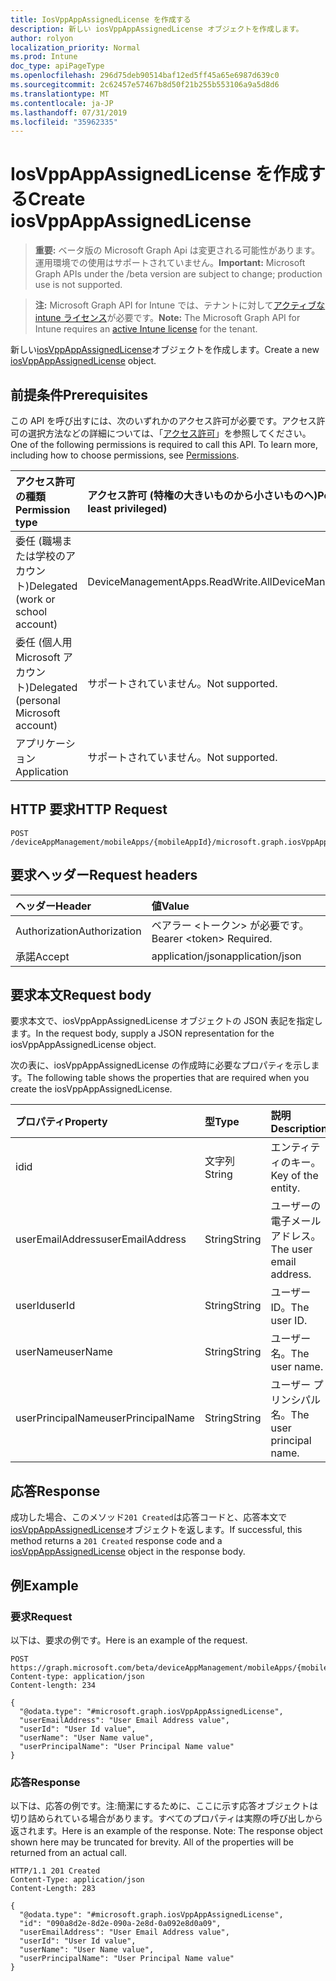 ```yaml
---
title: IosVppAppAssignedLicense を作成する
description: 新しい iosVppAppAssignedLicense オブジェクトを作成します。
author: rolyon
localization_priority: Normal
ms.prod: Intune
doc_type: apiPageType
ms.openlocfilehash: 296d75deb90514baf12ed5ff45a65e6987d639c0
ms.sourcegitcommit: 2c62457e57467b8d50f21b255b553106a9a5d8d6
ms.translationtype: MT
ms.contentlocale: ja-JP
ms.lasthandoff: 07/31/2019
ms.locfileid: "35962335"
---
```

# <a name="create-iosvppappassignedlicense"></a><span data-ttu-id="00de8-103">IosVppAppAssignedLicense を作成する</span><span class="sxs-lookup"><span data-stu-id="00de8-103">Create iosVppAppAssignedLicense</span></span>

> <span data-ttu-id="00de8-104">**重要:** ベータ版の Microsoft Graph Api は変更される可能性があります。運用環境での使用はサポートされていません。</span><span class="sxs-lookup"><span data-stu-id="00de8-104">**Important:** Microsoft Graph APIs under the /beta version are subject to change; production use is not supported.</span></span>

> <span data-ttu-id="00de8-105">**注:** Microsoft Graph API for Intune では、テナントに対して[アクティブな intune ライセンス](https://go.microsoft.com/fwlink/?linkid=839381)が必要です。</span><span class="sxs-lookup"><span data-stu-id="00de8-105">**Note:** The Microsoft Graph API for Intune requires an [active Intune license](https://go.microsoft.com/fwlink/?linkid=839381) for the tenant.</span></span>

<span data-ttu-id="00de8-106">新しい[iosVppAppAssignedLicense](../resources/intune-apps-iosvppappassignedlicense.md)オブジェクトを作成します。</span><span class="sxs-lookup"><span data-stu-id="00de8-106">Create a new [iosVppAppAssignedLicense](../resources/intune-apps-iosvppappassignedlicense.md) object.</span></span>

## <a name="prerequisites"></a><span data-ttu-id="00de8-107">前提条件</span><span class="sxs-lookup"><span data-stu-id="00de8-107">Prerequisites</span></span>
<span data-ttu-id="00de8-p101">この API を呼び出すには、次のいずれかのアクセス許可が必要です。アクセス許可の選択方法などの詳細については、「[アクセス許可](/graph/permissions-reference)」を参照してください。</span><span class="sxs-lookup"><span data-stu-id="00de8-p101">One of the following permissions is required to call this API. To learn more, including how to choose permissions, see [Permissions](/graph/permissions-reference).</span></span>

|<span data-ttu-id="00de8-110">アクセス許可の種類</span><span class="sxs-lookup"><span data-stu-id="00de8-110">Permission type</span></span>|<span data-ttu-id="00de8-111">アクセス許可 (特権の大きいものから小さいものへ)</span><span class="sxs-lookup"><span data-stu-id="00de8-111">Permissions (from most to least privileged)</span></span>|
|:---|:---|
|<span data-ttu-id="00de8-112">委任 (職場または学校のアカウント)</span><span class="sxs-lookup"><span data-stu-id="00de8-112">Delegated (work or school account)</span></span>|<span data-ttu-id="00de8-113">DeviceManagementApps.ReadWrite.All</span><span class="sxs-lookup"><span data-stu-id="00de8-113">DeviceManagementApps.ReadWrite.All</span></span>|
|<span data-ttu-id="00de8-114">委任 (個人用 Microsoft アカウント)</span><span class="sxs-lookup"><span data-stu-id="00de8-114">Delegated (personal Microsoft account)</span></span>|<span data-ttu-id="00de8-115">サポートされていません。</span><span class="sxs-lookup"><span data-stu-id="00de8-115">Not supported.</span></span>|
|<span data-ttu-id="00de8-116">アプリケーション</span><span class="sxs-lookup"><span data-stu-id="00de8-116">Application</span></span>|<span data-ttu-id="00de8-117">サポートされていません。</span><span class="sxs-lookup"><span data-stu-id="00de8-117">Not supported.</span></span>|

## <a name="http-request"></a><span data-ttu-id="00de8-118">HTTP 要求</span><span class="sxs-lookup"><span data-stu-id="00de8-118">HTTP Request</span></span>
<!-- {
  "blockType": "ignored"
}
-->
``` http
POST /deviceAppManagement/mobileApps/{mobileAppId}/microsoft.graph.iosVppApp/assignedLicenses
```

## <a name="request-headers"></a><span data-ttu-id="00de8-119">要求ヘッダー</span><span class="sxs-lookup"><span data-stu-id="00de8-119">Request headers</span></span>
|<span data-ttu-id="00de8-120">ヘッダー</span><span class="sxs-lookup"><span data-stu-id="00de8-120">Header</span></span>|<span data-ttu-id="00de8-121">値</span><span class="sxs-lookup"><span data-stu-id="00de8-121">Value</span></span>|
|:---|:---|
|<span data-ttu-id="00de8-122">Authorization</span><span class="sxs-lookup"><span data-stu-id="00de8-122">Authorization</span></span>|<span data-ttu-id="00de8-123">ベアラー &lt;トークン&gt; が必要です。</span><span class="sxs-lookup"><span data-stu-id="00de8-123">Bearer &lt;token&gt; Required.</span></span>|
|<span data-ttu-id="00de8-124">承諾</span><span class="sxs-lookup"><span data-stu-id="00de8-124">Accept</span></span>|<span data-ttu-id="00de8-125">application/json</span><span class="sxs-lookup"><span data-stu-id="00de8-125">application/json</span></span>|

## <a name="request-body"></a><span data-ttu-id="00de8-126">要求本文</span><span class="sxs-lookup"><span data-stu-id="00de8-126">Request body</span></span>
<span data-ttu-id="00de8-127">要求本文で、iosVppAppAssignedLicense オブジェクトの JSON 表記を指定します。</span><span class="sxs-lookup"><span data-stu-id="00de8-127">In the request body, supply a JSON representation for the iosVppAppAssignedLicense object.</span></span>

<span data-ttu-id="00de8-128">次の表に、iosVppAppAssignedLicense の作成時に必要なプロパティを示します。</span><span class="sxs-lookup"><span data-stu-id="00de8-128">The following table shows the properties that are required when you create the iosVppAppAssignedLicense.</span></span>

|<span data-ttu-id="00de8-129">プロパティ</span><span class="sxs-lookup"><span data-stu-id="00de8-129">Property</span></span>|<span data-ttu-id="00de8-130">型</span><span class="sxs-lookup"><span data-stu-id="00de8-130">Type</span></span>|<span data-ttu-id="00de8-131">説明</span><span class="sxs-lookup"><span data-stu-id="00de8-131">Description</span></span>|
|:---|:---|:---|
|<span data-ttu-id="00de8-132">id</span><span class="sxs-lookup"><span data-stu-id="00de8-132">id</span></span>|<span data-ttu-id="00de8-133">文字列</span><span class="sxs-lookup"><span data-stu-id="00de8-133">String</span></span>|<span data-ttu-id="00de8-134">エンティティのキー。</span><span class="sxs-lookup"><span data-stu-id="00de8-134">Key of the entity.</span></span>|
|<span data-ttu-id="00de8-135">userEmailAddress</span><span class="sxs-lookup"><span data-stu-id="00de8-135">userEmailAddress</span></span>|<span data-ttu-id="00de8-136">String</span><span class="sxs-lookup"><span data-stu-id="00de8-136">String</span></span>|<span data-ttu-id="00de8-137">ユーザーの電子メールアドレス。</span><span class="sxs-lookup"><span data-stu-id="00de8-137">The user email address.</span></span>|
|<span data-ttu-id="00de8-138">userId</span><span class="sxs-lookup"><span data-stu-id="00de8-138">userId</span></span>|<span data-ttu-id="00de8-139">String</span><span class="sxs-lookup"><span data-stu-id="00de8-139">String</span></span>|<span data-ttu-id="00de8-140">ユーザー ID。</span><span class="sxs-lookup"><span data-stu-id="00de8-140">The user ID.</span></span>|
|<span data-ttu-id="00de8-141">userName</span><span class="sxs-lookup"><span data-stu-id="00de8-141">userName</span></span>|<span data-ttu-id="00de8-142">String</span><span class="sxs-lookup"><span data-stu-id="00de8-142">String</span></span>|<span data-ttu-id="00de8-143">ユーザー名。</span><span class="sxs-lookup"><span data-stu-id="00de8-143">The user name.</span></span>|
|<span data-ttu-id="00de8-144">userPrincipalName</span><span class="sxs-lookup"><span data-stu-id="00de8-144">userPrincipalName</span></span>|<span data-ttu-id="00de8-145">String</span><span class="sxs-lookup"><span data-stu-id="00de8-145">String</span></span>|<span data-ttu-id="00de8-146">ユーザー プリンシパル名。</span><span class="sxs-lookup"><span data-stu-id="00de8-146">The user principal name.</span></span>|



## <a name="response"></a><span data-ttu-id="00de8-147">応答</span><span class="sxs-lookup"><span data-stu-id="00de8-147">Response</span></span>
<span data-ttu-id="00de8-148">成功した場合、このメソッド`201 Created`は応答コードと、応答本文で[iosVppAppAssignedLicense](../resources/intune-apps-iosvppappassignedlicense.md)オブジェクトを返します。</span><span class="sxs-lookup"><span data-stu-id="00de8-148">If successful, this method returns a `201 Created` response code and a [iosVppAppAssignedLicense](../resources/intune-apps-iosvppappassignedlicense.md) object in the response body.</span></span>

## <a name="example"></a><span data-ttu-id="00de8-149">例</span><span class="sxs-lookup"><span data-stu-id="00de8-149">Example</span></span>

### <a name="request"></a><span data-ttu-id="00de8-150">要求</span><span class="sxs-lookup"><span data-stu-id="00de8-150">Request</span></span>
<span data-ttu-id="00de8-151">以下は、要求の例です。</span><span class="sxs-lookup"><span data-stu-id="00de8-151">Here is an example of the request.</span></span>
``` http
POST https://graph.microsoft.com/beta/deviceAppManagement/mobileApps/{mobileAppId}/microsoft.graph.iosVppApp/assignedLicenses
Content-type: application/json
Content-length: 234

{
  "@odata.type": "#microsoft.graph.iosVppAppAssignedLicense",
  "userEmailAddress": "User Email Address value",
  "userId": "User Id value",
  "userName": "User Name value",
  "userPrincipalName": "User Principal Name value"
}
```

### <a name="response"></a><span data-ttu-id="00de8-152">応答</span><span class="sxs-lookup"><span data-stu-id="00de8-152">Response</span></span>
<span data-ttu-id="00de8-p102">以下は、応答の例です。注:簡潔にするために、ここに示す応答オブジェクトは切り詰められている場合があります。すべてのプロパティは実際の呼び出しから返されます。</span><span class="sxs-lookup"><span data-stu-id="00de8-p102">Here is an example of the response. Note: The response object shown here may be truncated for brevity. All of the properties will be returned from an actual call.</span></span>
``` http
HTTP/1.1 201 Created
Content-Type: application/json
Content-Length: 283

{
  "@odata.type": "#microsoft.graph.iosVppAppAssignedLicense",
  "id": "090a8d2e-8d2e-090a-2e8d-0a092e8d0a09",
  "userEmailAddress": "User Email Address value",
  "userId": "User Id value",
  "userName": "User Name value",
  "userPrincipalName": "User Principal Name value"
}
```





